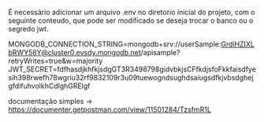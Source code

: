 É necessário adicionar um arquivo .env no diretorio inicial do projeto, com o seguinte conteudo, que pode ser modificado se deseja trocar o banco ou o segredo jwt.

MONGODB_CONNECTION_STRING=mongodb+srv://userSample:GrdiHZIXLbRWY58Y@cluster0.evsdy.mongodb.net/apisample?retryWrites=true&w=majority
JWT_SECRET=fdfhasdjkhfkjsdgGT3R3498798gidvbkjsCFfkdjsfoFkkfaisdfyesih398rwefh78wgriu32rf9832109r3u09tuewogndsughdsaiugsdfkjvbsdghejgfdifuhvolkhCdlghGRElgf



documentação simples -> https://documenter.getpostman.com/view/11501284/TzsfmR1L
